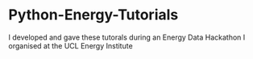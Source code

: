 # Python-Energy-Tutorials

I developed and gave these tutorals during an Energy Data Hackathon I organised at the UCL Energy Institute
